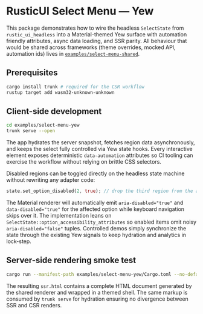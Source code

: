# RusticUI Select Menu — Yew

This package demonstrates how to wire the headless `SelectState` from
`rustic_ui_headless` into a Material-themed Yew surface with automation friendly
attributes, async data loading, and SSR parity. All behaviour that would be
shared across frameworks (theme overrides, mocked API, automation ids) lives in
[`examples/select-menu-shared`](../select-menu-shared).

## Prerequisites

```bash
cargo install trunk # required for the CSR workflow
rustup target add wasm32-unknown-unknown
```

## Client-side development

```bash
cd examples/select-menu-yew
trunk serve --open
```

The app hydrates the server snapshot, fetches region data asynchronously, and
keeps the select fully controlled via Yew state hooks. Every interactive element
exposes deterministic `data-automation` attributes so CI tooling can exercise
the workflow without relying on brittle CSS selectors.

Disabled regions can be toggled directly on the headless state machine without
rewriting any adapter code:

```rust
state.set_option_disabled(2, true); // drop the third region from the active list
```

The Material renderer will automatically emit `aria-disabled="true"` and
`data-disabled="true"` for the affected option while keyboard navigation skips
over it. The implementation leans on
`SelectState::option_accessibility_attributes` so enabled items omit noisy
`aria-disabled="false"` tuples. Controlled demos simply synchronize the state
through the existing Yew signals to keep hydration and analytics in lock-step.

## Server-side rendering smoke test

```bash
cargo run --manifest-path examples/select-menu-yew/Cargo.toml --no-default-features --features ssr > ssr.html
```

The resulting `ssr.html` contains a complete HTML document generated by the
shared renderer and wrapped in a themed shell. The same markup is consumed by
`trunk serve` for hydration ensuring no divergence between SSR and CSR renders.
